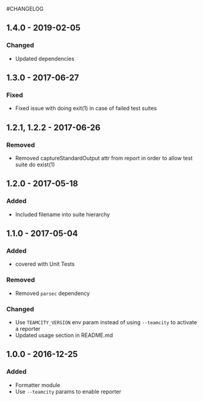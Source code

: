 #CHANGELOG
## 1.4.0 - 2019-02-05
### Changed
- Updated dependencies

## 1.3.0 - 2017-06-27
### Fixed
- Fixed issue with doing exit(1) in case of failed test suites

## 1.2.1, 1.2.2 - 2017-06-26
### Removed
- Removed captureStandardOutput attr from report in order to allow test suite do exist(1)

## 1.2.0 - 2017-05-18
### Added
- Included filename into suite hierarchy

## 1.1.0 - 2017-05-04
### Added
- covered with Unit Tests

### Removed
- Removed `parsec` dependency

### Changed
- Use `TEAMCITY_VERSION` env param instead of using `--teamcity` to activate a reporter
- Updated usage section in README.md

## 1.0.0 - 2016-12-25
### Added
- Formatter module
- Use `--teamcity` params to enable reporter
